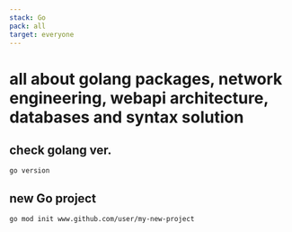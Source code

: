 ```yaml
---
stack: Go
pack: all
target: everyone
---
```


# all about golang packages, network engineering, webapi architecture, databases and syntax solution

## check golang ver.
```
go version
```

## new Go project
```
go mod init www.github.com/user/my-new-project
```
